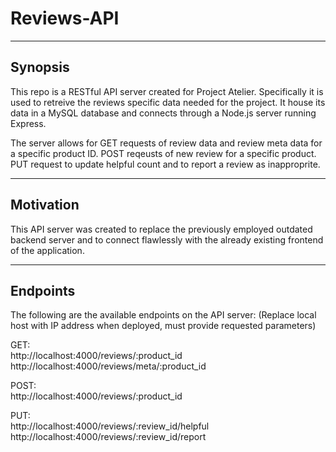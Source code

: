 # Reviews-API
---
## Synopsis

This repo is a RESTful API server created for Project Atelier. Specifically it is used to retreive the reviews specific data needed for the project. It house its data in a MySQL database and connects through a Node.js server running Express.

The server allows for GET requests of review data and review meta data for a specific product ID.
POST reqeusts of new review for a specific product.
PUT request to update helpful count and to report a review as inapproprite. 

---
## Motivation

This API server was created to replace the previously employed outdated backend server and to connect flawlessly with the already existing frontend of the application. 

---
## Endpoints

The following are the available endpoints on the API server:
(Replace local host with IP address when deployed, must provide requested parameters)

GET:<br/>
http://localhost:4000/reviews/:product_id <br/>
http://localhost:4000/reviews/meta/:product_id <br/>

POST:<br/>
http://localhost:4000/reviews/:product_id <br/>

PUT:<br/>
http://localhost:4000/reviews/:review_id/helpful <br/>
http://localhost:4000/reviews/:review_id/report <br/>
